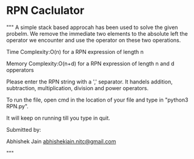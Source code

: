 # RPN Caclulator
"""
A simple stack based approcah has been used to solve the given probelm.
We remove the immediate two elements to the absolute left the operator we encounter and
use the operator on these two operations.

Time Complexity:O(n) for a RPN expression of length n

Memory Complexity:O(n+d) for a RPN expression of length n and d opperators

Please enter the RPN string with a ',' separator. It handels addition, subtraction,
multiplication, division and power operators.


To run the file, open cmd in the location of your file and type in "python3 RPN.py".

It will keep on running till you type in quit.

Submitted by:

Abhishek Jain
abhishekjain.nitc@gmail.com

"""
